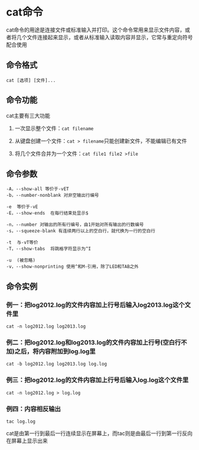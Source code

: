 # cat命令
cat命令的用途是连接文件或标准输入并打印。这个命令常用来显示文件内容，或者将几个文件连接起来显示，或者从标准输入读取内容并显示，它常与重定向符号配合使用  
## 命令格式
```
cat [选项] [文件]...
```
## 命令功能
cat主要有三大功能
1. 一次显示整个文件：`cat filename`  

2. 从键盘创建一个文件：`cat > filename`只能创建新文件，不能编辑已有文件
3. 将几个文件合并为一个文件：`cat file1 file2 >file`

## 命令参数
```
-A，--show-all 等价于-vET
-b，--number-nonblank 对非空输出行编号

-e  等价于-vE
-E，--show-ends  在每行结束处显示$

-n，--number 对输出的所有行编号，由1开始对所有输出的行数编号
-s，--squeeze-blank 有连续两行以上的空白行，就代换为一行的空白行

-t  与-vT等价
-T，--show-tabs  将跳格字符显示为^I

-u  (被忽略)
-v，--show-nonprinting 使用^和M-引用，除了LED和TAB之外
```
## 命令实例
### 例一：把log2012.log的文件内容加上行号后输入log2013.log这个文件里
```
cat -n log2012.log log2013.log
```
### 例二：把log2012.log和log2013.log的文件内容加上行号(空白行不加)之后，将内容附加到log.log里
```
cat -b log2012.log log2013.log log.log
```

### 例三：把log2012.log的文件内容加上行号后输入log.log这个文件里
```
cat -n log2012.log > log.log
```

### 例四：内容相反输出
```
tac log.log
```
cat是由第一行到最后一行连续显示在屏幕上，而tac则是由最后一行到第一行反向在屏幕上显示出来

